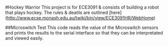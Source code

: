 #Hockey Warrior
This project is for ECE3091 & consists of building a robot that plays hockey.
The rules & deatils are outlined [here] (http://www.ecse.monash.edu.au/twiki/bin/view/ECE3091HR/WebHome)

##Microswitch Test
This code reads the value of the Microswitch sensors and prints the results to the serial interface so that they can be interpretated and viewed easily.

